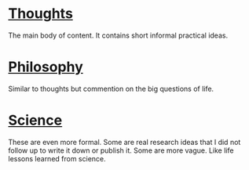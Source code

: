 # [Thoughts](thoughts)

The main body of content. It contains short informal practical ideas. 

# [Philosophy](philosophy)

Similar to thoughts but commention on the big questions of life.

# [Science](science)

These are even more formal. Some are real research ideas that I did not follow up to write it down or publish it. Some are more vague. Like life lessons learned from science.
